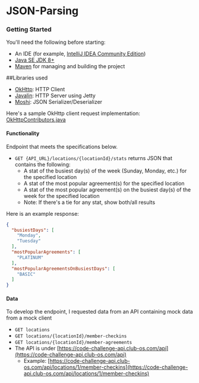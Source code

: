 # JSON-Parsing


### Getting Started

You'll need the following before starting:
* An IDE (for example, [IntelliJ IDEA Community Edition](https://www.jetbrains.com/idea/download))
* [Java SE JDK 8+](https://www.oracle.com/technetwork/java/javase/downloads/jdk8-downloads-2133151.html)
* [Maven](https://maven.apache.org/install.html) for managing and building the project

##Libraries used

* [OkHttp](https://github.com/square/okhttp): HTTP Client
* [Javalin](https://javalin.io/): HTTP Server using Jetty
* [Moshi](https://github.com/square/moshi): JSON Serializer/Deserializer

Here's a sample OkHttp client request implementation: [OkHttpContributors.java](https://github.com/square/okhttp/blob/master/samples/simple-client/src/main/java/okhttp3/sample/OkHttpContributors.java)

#### Functionality

Endpoint that meets the specifications below. 

* `GET {API_URL}/locations/{locationId}/stats` returns JSON that contains the following:
    * A stat of the busiest day(s) of the week (Sunday, Monday, etc.) for the specified location
    * A stat of the most popular agreement(s) for the specified location
    * A stat of the most popular agreement(s) on the busiest day(s) of the week for the specified location
    * Note: If there's a tie for any stat, show both/all results

Here is an example response:

```json
{
  "busiestDays": [
    "Monday",
    "Tuesday"
  ],
  "mostPopularAgreements": [
    "PLATINUM"
  ],
  "mostPopularAgreementsOnBusiestDays": [
    "BASIC"
  ]
}
```

#### Data

To develop the endpoint, I requested data from an API containing mock data from a mock client

* `GET locations`
* `GET locations/{locationId}/member-checkins`
* `GET locations/{locationId}/member-agreements`
* The API is under [https://code-challenge-api.club-os.com/api](https://code-challenge-api.club-os.com/api)
    * Example: [https://code-challenge-api.club-os.com/api/locations/1/member-checkins](https://code-challenge-api.club-os.com/api/locations/1/member-checkins)
